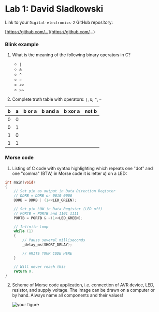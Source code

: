 # Lab 1: David Sladkowski

Link to your `Digital-electronics-2` GitHub repository:

   [https://github.com/...](https://github.com/...)


### Blink example

1. What is the meaning of the following binary operators in C?
   * `|`
   * `&`
   * `^`
   * `~`
   * `<<`
   * `>>`

2. Complete truth table with operators: `|`, `&`, `^`, `~`

| **b** | **a** |**b or a** | **b and a** | **b xor a** | **not b** |
| :-: | :-: | :-: | :-: | :-: | :-: |
| 0 | 0 |  |  |  |  |
| 0 | 1 |  |  |  |  |
| 1 | 0 |  |  |  |  |
| 1 | 1 |  |  |  |  |


### Morse code

1. Listing of C code with syntax highlighting which repeats one "dot" and one "comma" (BTW, in Morse code it is letter `A`) on a LED:

```c
int main(void)
{
    // Set pin as output in Data Direction Register
    // DDRB = DDRB or 0010 0000
    DDRB = DDRB | (1<<LED_GREEN);

    // Set pin LOW in Data Register (LED off)
    // PORTB = PORTB and 1101 1111
    PORTB = PORTB & ~(1<<LED_GREEN);

    // Infinite loop
    while (1)
    {
        // Pause several milliseconds
        _delay_ms(SHORT_DELAY);

        // WRITE YOUR CODE HERE
    }

    // Will never reach this
    return 0;
}
```


2. Scheme of Morse code application, i.e. connection of AVR device, LED, resistor, and supply voltage. The image can be drawn on a computer or by hand. Always name all components and their values!

   ![your figure]()

